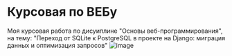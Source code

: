 # Курсовая по ВЕБу
Моя курсовая работа по дисуиплине "Основы веб-программирования", на тему: "Переход от SQLite к PostgreSQL в проекте на Django: миграция данных и оптимизация запросов"
![image](https://github.com/user-attachments/assets/f5f9335c-fabb-4581-88c7-1284eb2103f4)
